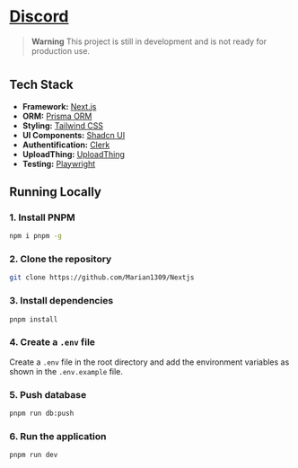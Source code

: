 # [Discord](http://localhost:3000)

> **Warning**
> This project is still in development and is not ready for production use.

#

## Tech Stack

- **Framework:** [Next.js](https://nextjs.org)
- **ORM:** [Prisma ORM](https://www.prisma.io)
- **Styling:** [Tailwind CSS](https://tailwindcss.com)
- **UI Components:** [Shadcn UI](https://ui.shadcn.com)
- **Authentification:** [Clerk](https://clerk.com)
- **UploadThing:** [UploadThing](https://uploadthing.com)
- **Testing:** [Playwright](https://playwright.dev)

## Running Locally

### 1. Install PNPM

```bash
npm i pnpm -g
```

### 2. Clone the repository

```bash
git clone https://github.com/Marian1309/Nextjs
```

### 3. Install dependencies

```bash
pnpm install
```

### 4. Create a `.env` file

Create a `.env` file in the root directory and add the environment variables as shown in the `.env.example` file.

### 5. Push database

```bash
pnpm run db:push
```

### 6. Run the application

```bash
pnpm run dev
```
